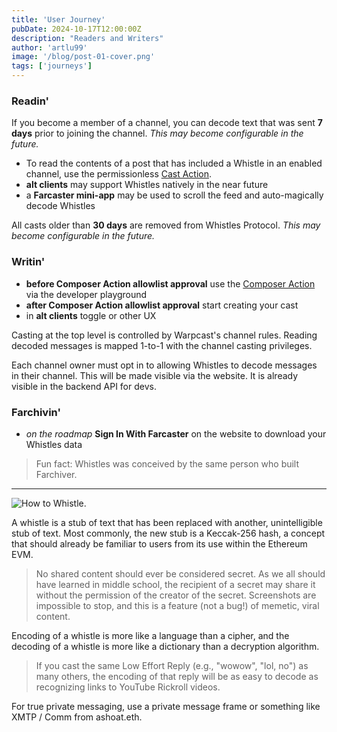 ```yaml
---
title: 'User Journey'
pubDate: 2024-10-17T12:00:00Z
description: "Readers and Writers"
author: 'artlu99'
image: '/blog/post-01-cover.png'
tags: ['journeys']
---
```


### Readin'

If you become a member of a channel, you can decode text that was sent <strong>7 days</strong> prior to joining the channel. *This may become configurable in the future.*

- To read the contents of a post that has included a Whistle in an enabled channel, use the permissionless [Cast Action](https://warpcast.com/~/add-cast-action?url=https%3A%2F%2Fkeccak256-composer-action.artlu.workers.dev%2Fcast-action).
- **alt clients** may support Whistles natively in the near future
- a **Farcaster mini-app** may be used to scroll the feed and auto-magically decode Whistles


All casts older than <strong>30 days</strong> are removed from Whistles Protocol. *This may become configurable in the future.*

### Writin'

- **before Composer Action allowlist approval** use the [Composer Action](https://warpcast.com/~/developers/composer-actions?name=keccak-256&postUrl=https%3A%2F%2Fkeccak256-composer-action.artlu.workers.dev) via the developer playground 
- **after Composer Action allowlist approval** start creating your cast
- in **alt clients** toggle or other UX 

Casting at the top level is controlled by Warpcast's channel rules. Reading decoded messages is mapped 1-to-1 with the channel casting privileges.

Each channel owner must opt in to allowing Whistles to decode messages in their channel. This will be made visible via the website. It is already visible in the backend API for devs.

### Farchivin'

- *on the roadmap* **Sign In With Farcaster** on the website to download your Whistles data

> Fun fact: Whistles was conceived by the same person who built Farchiver.

---

![How to Whistle.](/blog/post-06.png)

A whistle is a stub of text that has been replaced with another, unintelligible stub of text. Most commonly, the new stub is a Keccak-256 hash, a concept that  should already be familiar to users from its use within the Ethereum EVM.

> No shared content should ever be considered secret. As we all should have learned in middle school, the recipient of a secret may share it without the permission of the creator of the secret. Screenshots are impossible to stop, and this is a feature (not a bug!) of memetic, viral content.

Encoding of a whistle is more like a language than a cipher, and the decoding of a whistle is more like a dictionary than a decryption algorithm.

> If you cast the same Low Effort Reply (e.g., "wowow", "lol, no") as many others, the encoding of that reply will be as easy to decode as recognizing links to YouTube Rickroll videos.

For true private messaging, use a private message frame or something like XMTP / Comm from ashoat.eth.

